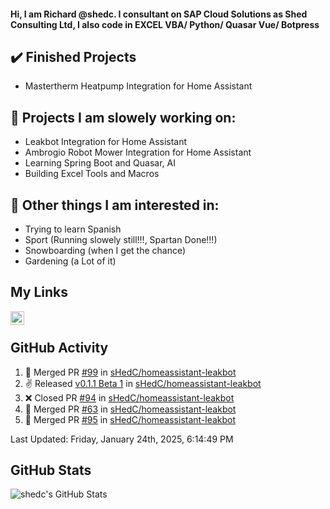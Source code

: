 #### Hi, I am Richard @shedc. I consultant on SAP Cloud Solutions as Shed Consulting Ltd, I also code in EXCEL VBA/ Python/ Quasar Vue/ Botpress

## ✔️ Finished Projects
- Mastertherm Heatpump Integration for Home Assistant

## 👋 Projects I am slowely working on:
- Leakbot Integration for Home Assistant
- Ambrogio Robot Mower Integration for Home Assistant
- Learning Spring Boot and Quasar, AI
- Building Excel Tools and Macros

## 👀 Other things I am interested in:
- Trying to learn Spanish
- Sport (Running slowely still!!!, Spartan Done!!!)
- Snowboarding (when I get the chance)
- Gardening (a Lot of it)

## My Links
[<img align="left" alt="shedc | LinkedIn" width="22px" src="https://cdn.jsdelivr.net/npm/simple-icons@v3/icons/linkedin.svg" />][linkedin]

<br/>

## GitHub Activity
<!--RECENT_ACTIVITY:start-->
1. 🎉 Merged PR [#99](https://github.com/sHedC/homeassistant-leakbot/pull/99) in [sHedC/homeassistant-leakbot](https://github.com/sHedC/homeassistant-leakbot)
2. ✌️ Released [v0.1.1 Beta 1](https://github.com/sHedC/homeassistant-leakbot/releases/tag/0.1.1-b1) in [sHedC/homeassistant-leakbot](https://github.com/sHedC/homeassistant-leakbot)
3. ❌ Closed PR [#94](https://github.com/sHedC/homeassistant-leakbot/pull/94) in [sHedC/homeassistant-leakbot](https://github.com/sHedC/homeassistant-leakbot)
4. 🎉 Merged PR [#63](https://github.com/sHedC/homeassistant-leakbot/pull/63) in [sHedC/homeassistant-leakbot](https://github.com/sHedC/homeassistant-leakbot)
5. 🎉 Merged PR [#95](https://github.com/sHedC/homeassistant-leakbot/pull/95) in [sHedC/homeassistant-leakbot](https://github.com/sHedC/homeassistant-leakbot)
<!--RECENT_ACTIVITY:end-->
<!--RECENT_ACTIVITY:last_update-->
Last Updated: Friday, January 24th, 2025, 6:14:49 PM
<!--RECENT_ACTIVITY:last_update_end-->

## GitHub Stats
<img align="left" alt="shedc's GitHub Stats" src="https://github-readme-stats.vercel.app/api?username=shedc&show_icons=true&hide_title=true" />

[linkedin]: https://www.linkedin.com/in/richard-holmes-3314251/
